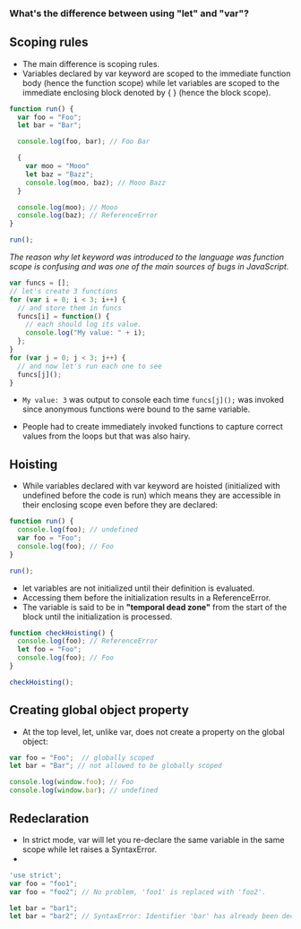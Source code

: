 <h3>What's the difference between using "let" and "var"?</h3>


## Scoping rules
- The main difference is scoping rules. 
- Variables declared by var keyword are scoped to the immediate function body (hence the function scope) while let variables are scoped to the immediate enclosing block denoted by { } (hence the block scope).

```javascript
function run() {
  var foo = "Foo";
  let bar = "Bar";

  console.log(foo, bar); // Foo Bar

  {
    var moo = "Mooo"
    let baz = "Bazz";
    console.log(moo, baz); // Mooo Bazz
  }

  console.log(moo); // Mooo
  console.log(baz); // ReferenceError
}

run();
```

<i>The reason why let keyword was introduced to the language was function scope is confusing and was one of the main sources of bugs in JavaScript.</i>

```javascript
var funcs = [];
// let's create 3 functions
for (var i = 0; i < 3; i++) {
  // and store them in funcs
  funcs[i] = function() {
    // each should log its value.
    console.log("My value: " + i);
  };
}
for (var j = 0; j < 3; j++) {
  // and now let's run each one to see
  funcs[j]();
}
```

- `My value: 3` was output to console each time `funcs[j]();` was invoked since anonymous functions were bound to the same variable.

- People had to create immediately invoked functions to capture correct values from the loops but that was also hairy.

## Hoisting

- While variables declared with var keyword are hoisted (initialized with undefined before the code is run) which means they are accessible in their enclosing scope even before they are declared:

```javascript
function run() {
  console.log(foo); // undefined
  var foo = "Foo";
  console.log(foo); // Foo
}

run();
```

- let variables are not initialized until their definition is evaluated. 
- Accessing them before the initialization results in a ReferenceError. 
- The variable is said to be in <b>"temporal dead zone"</b> from the start of the block until the initialization is processed.

```javascript
function checkHoisting() {
  console.log(foo); // ReferenceError
  let foo = "Foo";
  console.log(foo); // Foo
}

checkHoisting();
```

## Creating global object property
- At the top level, let, unlike var, does not create a property on the global object:

```javascript
var foo = "Foo";  // globally scoped
let bar = "Bar"; // not allowed to be globally scoped

console.log(window.foo); // Foo
console.log(window.bar); // undefined
```

## Redeclaration
- In strict mode, var will let you re-declare the same variable in the same scope while let raises a SyntaxError.
- 
```javascript
'use strict';
var foo = "foo1";
var foo = "foo2"; // No problem, 'foo1' is replaced with 'foo2'.

let bar = "bar1"; 
let bar = "bar2"; // SyntaxError: Identifier 'bar' has already been declared
```

